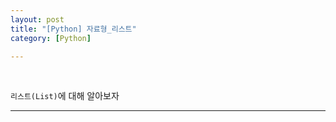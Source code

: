 ```yaml
---
layout: post
title: "[Python] 자료형_리스트"
category: [Python]

---
```

<br>

`리스트(List)`에 대해 알아보자
<!-- more -->

<hr>